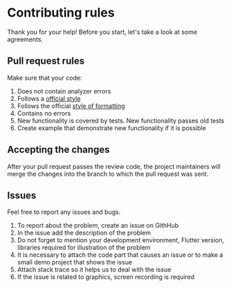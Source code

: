 # Contributing rules

Thank you for your help! Before you start, let's take a look at some agreements.

## Pull request rules

Make sure that your code:

1.	Does not contain analyzer errors
2.	Follows a [official style](https://dart.dev/guides/language/effective-dart/style)
3.  Follows the official [style of formatting](https://flutter.dev/docs/development/tools/formatting)
4.	Contains no errors
5.	New functionality is covered by tests. New functionality passes old tests
6.	Create example that demonstrate new functionality if it is possible

## Accepting the changes

After your pull request passes the review code, the project maintainers will merge the changes 
into the branch to which the pull request was sent.

## Issues

Feel free to report any issues and bugs.

1.	To report about the problem, create an issue on GithHub
2.	In the issue add the description of the problem
3.	Do not forget to mention your development environment, Flutter version, libraries required for
    illustration of the problem
4.	It is necessary to attach the code part that causes an issue or to make a small demo project 
    that shows the issue
5.	Attach stack trace so it helps us to deal with the issue 
6.	If the issue is related to graphics, screen recording is required

